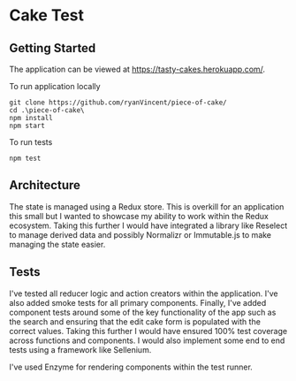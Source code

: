# Cake Test

## Getting Started

The application can be viewed at https://tasty-cakes.herokuapp.com/.

To run application locally

```
git clone https://github.com/ryanVincent/piece-of-cake/
cd .\piece-of-cake\
npm install
npm start
```

To run tests 

```
npm test
```

## Architecture

The state is managed using a Redux store. This is overkill for an application this small but I wanted to showcase my ability to work within the Redux ecosystem. Taking this further I would have integrated a library like Reselect to manage derived data and possibly Normalizr or Immutable.js to make managing the state easier.

## Tests

I've tested all reducer logic and action creators within the application. I've also added smoke tests for all primary components. Finally, I've added component tests around some of the key functionality of the app such as the search and ensuring that the edit cake form is populated with the correct values. Taking this further I would have ensured 100% test coverage across functions and components. I would also implement some end to end tests using a framework like Sellenium.

I've used Enzyme for rendering components within the test runner. 
